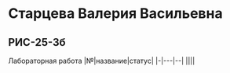 # Старцева Валерия Васильевна
## РИС-25-3б ##


Лабораторная работа
|№|название|статус|
|-|---|--|
||||
